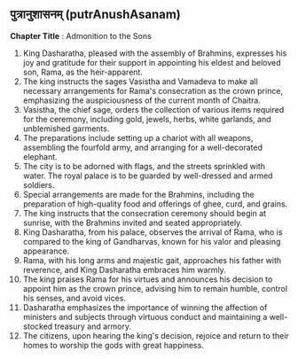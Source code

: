 ## पुत्रानुशासनम् (putrAnushAsanam)
**Chapter Title** : Admonition to the Sons

1. King Dasharatha, pleased with the assembly of Brahmins, expresses his joy and gratitude for their support in appointing his eldest and beloved son, Rama, as the heir-apparent.
2. The king instructs the sages Vasistha and Vamadeva to make all necessary arrangements for Rama's consecration as the crown prince, emphasizing the auspiciousness of the current month of Chaitra.
3. Vasistha, the chief sage, orders the collection of various items required for the ceremony, including gold, jewels, herbs, white garlands, and unblemished garments.
4. The preparations include setting up a chariot with all weapons, assembling the fourfold army, and arranging for a well-decorated elephant.
5. The city is to be adorned with flags, and the streets sprinkled with water. The royal palace is to be guarded by well-dressed and armed soldiers.
6. Special arrangements are made for the Brahmins, including the preparation of high-quality food and offerings of ghee, curd, and grains.
7. The king instructs that the consecration ceremony should begin at sunrise, with the Brahmins invited and seated appropriately.
8. King Dasharatha, from his palace, observes the arrival of Rama, who is compared to the king of Gandharvas, known for his valor and pleasing appearance.
9. Rama, with his long arms and majestic gait, approaches his father with reverence, and King Dasharatha embraces him warmly.
10. The king praises Rama for his virtues and announces his decision to appoint him as the crown prince, advising him to remain humble, control his senses, and avoid vices.
11. Dasharatha emphasizes the importance of winning the affection of ministers and subjects through virtuous conduct and maintaining a well-stocked treasury and armory.
12. The citizens, upon hearing the king's decision, rejoice and return to their homes to worship the gods with great happiness.